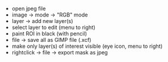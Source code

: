 * open jpeg file
* image -> mode -> "RGB" mode
* layer -> add new layer(s)
* select layer to edit (menu to right)
* paint ROI in black (with pencil)
* file -> save all as GIMP file (.xcf)
* make only layer(s) of interest visible (eye icon, menu to right)
* rightclick -> file -> export mask as jpeg

